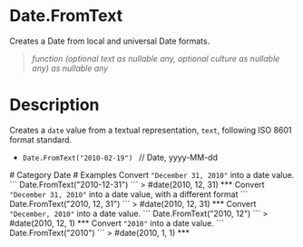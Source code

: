 ﻿# Date.FromText
Creates a Date from local and universal Date formats.
> _function (optional text as nullable any, optional culture as nullable any) as nullable any_
# Description 
Creates a <code>date</code> value from a textual representation, <code>text</code>, following ISO 8601 format standard.
  <ul>
   <li> <code>Date.FromText("2010-02-19") </code> // Date, yyyy-MM-dd </li>
  </ul>
# Category 
Date
# Examples 
Convert <code>"December 31, 2010"</code> into a date value.
```
Date.FromText("2010-12-31")
```
> #date(2010, 12, 31)
***
Convert <code>"December 31, 2010"</code> into a date value, with a different format
```
Date.FromText("2010, 12, 31")
```
> #date(2010, 12, 31)
***
Convert <code>"December, 2010"</code> into a date value.
```
Date.FromText("2010, 12")
```
> #date(2010, 12, 1)
***
Convert <code>"2010"</code> into a date value.
```
Date.FromText("2010")
```
> #date(2010, 1, 1)
***
